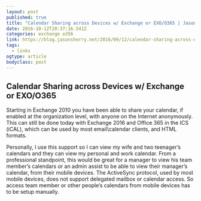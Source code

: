```yaml
---
layout: post
published: true
title: "Calendar Sharing across Devices w/ Exchange or EXO/O365 | Jason (Izzy) Sherry's Blog"
date: 2016-10-12T20:37:16.541Z
categories: exchange o356  
link: https://blog.jasonsherry.net/2016/09/12/calendar-sharing-across-devices-w-exchange/
tags:
  - links
ogtype: article
bodyclass: post
---
```


## Calendar Sharing across Devices w/ Exchange or EXO/O365

Starting in Exchange 2010 you have been able to share your calendar, if enabled at the organization level, with anyone on the Internet anonymously. This can still be done today with Exchange 2016 and Office 365 in the ICS (iCAL), which can be used by most email\calendar clients, and HTML formats.

Personally, I use this support so I can view my wife and two teenager’s calendars and they can view my personal and work calendar. From a professional standpoint, this would be great for a manager to view his team member’s calendars or an admin assist to be able to view their manager’s calendar, from their mobile devices. The ActiveSync protocol, used by most mobile devices, does not support delegated mailbox or calendar access. So access team member or other people’s calendars from mobile devices has to be setup manually.
